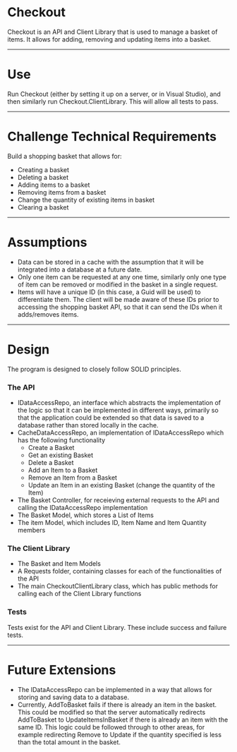 # Checkout #

Checkout is an API and Client Library that is used to manage a basket of items. It allows for adding, removing and updating items into a basket.

- - - -

# Use #

Run Checkout (either by setting it up on a server, or in Visual Studio), and then similarly run Checkout.ClientLibrary. This will allow all tests to pass.

- - - -

# Challenge Technical Requirements #

Build a shopping basket that allows for:

* Creating a basket
* Deleting a basket
* Adding items to a basket
* Removing items from a basket
* Change the quantity of existing items in basket
* Clearing a basket

- - - -

# Assumptions #

* Data can be stored in a cache with the assumption that it will be integrated into a database at a future date.
* Only one item can be requested at any one time, similarly only one type of item can be removed or modified in the basket in a single request.
* Items will have a unique ID (in this case, a Guid will be used) to differentiate them. The client will be made aware of these IDs prior to accessing the shopping basket API, so that it can send the IDs when it adds/removes items.

- - - -

# Design #

The program is designed to closely follow SOLID principles.


### The API ###

* IDataAccessRepo, an interface which abstracts the implementation of the logic so that it can be implemented in different ways, primarily so that the application could be extended so that data is saved to a database rather than stored locally in the cache.
* CacheDataAccessRepo, an implementation of IDataAccessRepo which has the following functionality
    * Create a Basket
    * Get an existing Basket
    * Delete a Basket
    * Add an Item to a Basket
    * Remove an Item from a Basket
    * Update an Item in an existing Basket (change the quantity of the Item)
* The Basket Controller, for receieving external requests to the API and calling the IDataAccessRepo implementation
* The Basket Model, which stores a List of Items
* The item Model, which includes ID, Item Name and Item Quantity members

### The Client Library ###

* The Basket and Item Models
* A Requests folder, containing classes for each of the functionalities of the API
* The main CheckoutClientLibrary class, which has public methods for calling each of the Client Library functions

### Tests ###

Tests exist for the API and Client Library. These include success and failure tests.

- - - -

# Future Extensions #

* The IDataAccessRepo can be implemented in a way that allows for storing and saving data to a database.
* Currently, AddToBasket fails if there is already an item in the basket. This could be modified so that the server automatically redirects AddToBasket to UpdateItemsInBasket if there is already an item with the same ID. This logic could be followed through to other areas, for example redirecting Remove to Update if the quantity specified is less than the total amount in the basket.
